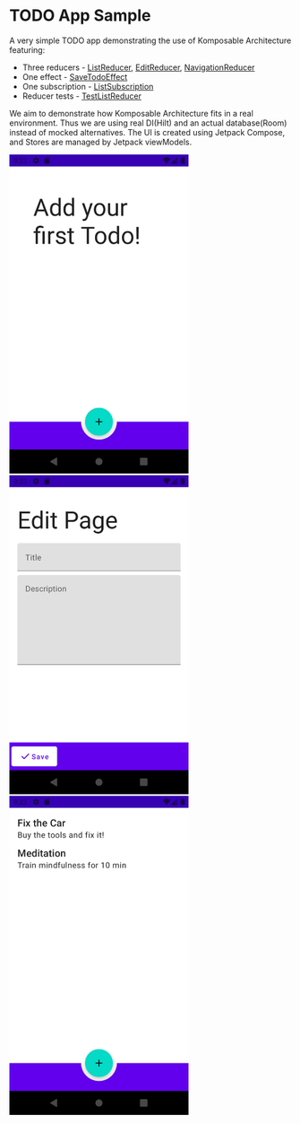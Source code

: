 # TODO App Sample
A very simple TODO app demonstrating the use of Komposable Architecture featuring:

- Three reducers - [ListReducer](src/main/java/com/toggl/komposable/sample/todo/list/ListReducer.kt), [EditReducer](src/main/java/com/toggl/komposable/sample/todo/edit/EditReducer.kt), [NavigationReducer](src/main/java/com/toggl/komposable/sample/todo/NavigationReducer.kt)
- One effect - [SaveTodoEffect](src/main/java/com/toggl/komposable/sample/todo/edit/EditReducer.kt#L32)
- One subscription - [ListSubscription](src/main/java/com/toggl/komposable/sample/todo/list/ListSubscription.kt)
- Reducer tests - [TestListReducer](src/test/java/com/toggl/komposable/sample/todo/TestListReducer.kt)

We aim to demonstrate how Komposable Architecture fits in a real environment. Thus we are using real DI(Hilt) and an actual database(Room) instead of mocked alternatives. The UI is created using Jetpack Compose, and Stores are managed by Jetpack viewModels. 

<img src="screenshots/empty.png" width=320 />

<img src="screenshots/edit.png" width=320 />

<img src="screenshots/list.png" width=320 />
